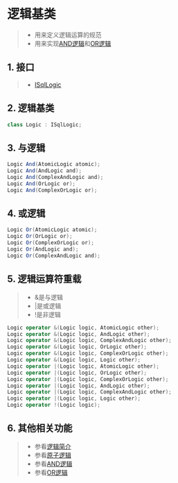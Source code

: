 # 逻辑基类
>* 用来定义逻辑运算的规范
>* 用来实现[AND逻辑](./and.md)和[OR逻辑](./or.md)

## 1. 接口
>* [ISqlLogic](xref:ShadowSql.Logics.ISqlLogic)

## 2. 逻辑基类
~~~csharp
class Logic : ISqlLogic;
~~~

## 3. 与逻辑
~~~csharp
Logic And(AtomicLogic atomic);
Logic And(AndLogic and);
Logic And(ComplexAndLogic and);
Logic And(OrLogic or);
Logic And(ComplexOrLogic or);
~~~

## 4. 或逻辑
~~~csharp
Logic Or(AtomicLogic atomic);
Logic Or(OrLogic or);
Logic Or(ComplexOrLogic or);
Logic Or(AndLogic and);
Logic Or(ComplexAndLogic and);
~~~

## 5. 逻辑运算符重载
>* &是与逻辑
>* |是或逻辑
>* !是非逻辑
~~~csharp
Logic operator &(Logic logic, AtomicLogic other);
Logic operator &(Logic logic, AndLogic other);
Logic operator &(Logic logic, ComplexAndLogic other);
Logic operator &(Logic logic, OrLogic other);
Logic operator &(Logic logic, ComplexOrLogic other);
Logic operator &(Logic logic, Logic other);
Logic operator |(Logic logic, AtomicLogic other);
Logic operator |(Logic logic, OrLogic other);
Logic operator |(Logic logic, ComplexOrLogic other);
Logic operator |(Logic logic, AndLogic other);
Logic operator |(Logic logic, ComplexAndLogic other);
Logic operator |(Logic logic, Logic other);
Logic operator !(Logic logic);
~~~

## 6. 其他相关功能
>* 参看[逻辑简介](./index.md)
>* 参看[原子逻辑](./atomic.md)
>* 参看[AND逻辑](./and.md)
>* 参看[OR逻辑](./or.md)